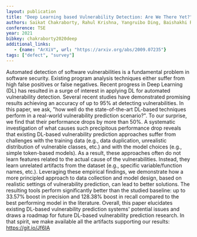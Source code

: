 ```yaml
---
layout: publication
title: "Deep Learning based Vulnerability Detection: Are We There Yet?"
authors: Saikat Chakraborty, Rahul Krishna, Yangruibo Ding, Baishakhi Ray
conference: TSE
year: 2021
bibkey: chakraborty2020deep
additional_links:
   - {name: "ArXiV", url: "https://arxiv.org/abs/2009.07235"}
tags: ["defect", "survey"]
---
```

Automated detection of software vulnerabilities is a fundamental problem in software security. Existing program analysis techniques either suffer from high false positives or false negatives. Recent progress in Deep Learning (DL) has resulted in a surge of interest in applying DL for automated vulnerability detection. Several recent studies have demonstrated promising results achieving an accuracy of up to 95% at detecting vulnerabilities. In this paper, we ask, "how well do the state-of-the-art DL-based techniques perform in a real-world vulnerability prediction scenario?". To our surprise, we find that their performance drops by more than 50%. A systematic investigation of what causes such precipitous performance drop reveals that existing DL-based vulnerability prediction approaches suffer from challenges with the training data (e.g., data duplication, unrealistic distribution of vulnerable classes, etc.) and with the model choices (e.g., simple token-based models). As a result, these approaches often do not learn features related to the actual cause of the vulnerabilities. Instead, they learn unrelated artifacts from the dataset (e.g., specific variable/function names, etc.). Leveraging these empirical findings, we demonstrate how a more principled approach to data collection and model design, based on realistic settings of vulnerability prediction, can lead to better solutions. The resulting tools perform significantly better than the studied baseline: up to 33.57% boost in precision and 128.38% boost in recall compared to the best performing model in the literature. Overall, this paper elucidates existing DL-based vulnerability prediction systems' potential issues and draws a roadmap for future DL-based vulnerability prediction research. In that spirit, we make available all the artifacts supporting our results: https://git.io/Jf6IA
